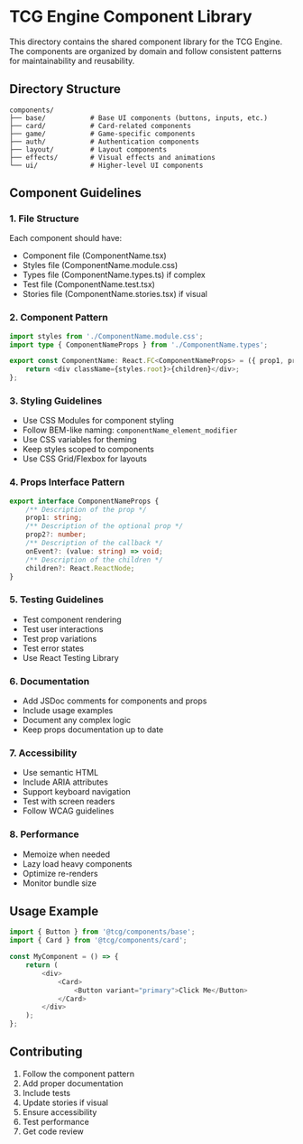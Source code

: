 # TCG Engine Component Library

This directory contains the shared component library for the TCG Engine. The components are organized by domain and follow consistent patterns for maintainability and reusability.

## Directory Structure

```
components/
├── base/           # Base UI components (buttons, inputs, etc.)
├── card/           # Card-related components
├── game/           # Game-specific components
├── auth/           # Authentication components
├── layout/         # Layout components
├── effects/        # Visual effects and animations
└── ui/             # Higher-level UI components
```

## Component Guidelines

### 1. File Structure

Each component should have:

- Component file (ComponentName.tsx)
- Styles file (ComponentName.module.css)
- Types file (ComponentName.types.ts) if complex
- Test file (ComponentName.test.tsx)
- Stories file (ComponentName.stories.tsx) if visual

### 2. Component Pattern

```typescript
import styles from './ComponentName.module.css';
import type { ComponentNameProps } from './ComponentName.types';

export const ComponentName: React.FC<ComponentNameProps> = ({ prop1, prop2, children }) => {
	return <div className={styles.root}>{children}</div>;
};
```

### 3. Styling Guidelines

- Use CSS Modules for component styling
- Follow BEM-like naming: `componentName_element_modifier`
- Use CSS variables for theming
- Keep styles scoped to components
- Use CSS Grid/Flexbox for layouts

### 4. Props Interface Pattern

```typescript
export interface ComponentNameProps {
	/** Description of the prop */
	prop1: string;
	/** Description of the optional prop */
	prop2?: number;
	/** Description of the callback */
	onEvent?: (value: string) => void;
	/** Description of the children */
	children?: React.ReactNode;
}
```

### 5. Testing Guidelines

- Test component rendering
- Test user interactions
- Test prop variations
- Test error states
- Use React Testing Library

### 6. Documentation

- Add JSDoc comments for components and props
- Include usage examples
- Document any complex logic
- Keep props documentation up to date

### 7. Accessibility

- Use semantic HTML
- Include ARIA attributes
- Support keyboard navigation
- Test with screen readers
- Follow WCAG guidelines

### 8. Performance

- Memoize when needed
- Lazy load heavy components
- Optimize re-renders
- Monitor bundle size

## Usage Example

```typescript
import { Button } from '@tcg/components/base';
import { Card } from '@tcg/components/card';

const MyComponent = () => {
	return (
		<div>
			<Card>
				<Button variant="primary">Click Me</Button>
			</Card>
		</div>
	);
};
```

## Contributing

1. Follow the component pattern
2. Add proper documentation
3. Include tests
4. Update stories if visual
5. Ensure accessibility
6. Test performance
7. Get code review
